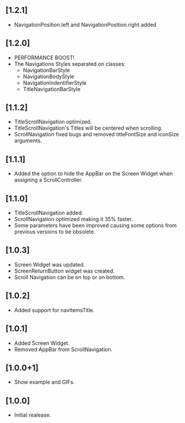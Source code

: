 ## [1.2.1]

- NavigationPosition.left and NavigationPosition.right added

## [1.2.0]

- PERFORMANCE BOOST!
- The Navigations Styles separated on classes:
  - NavigationBarStyle
  - NavigationBodyStyle
  - NavigationIndentifierStyle
  - TitleNavigationBarStyle

## [1.1.2]

- TitleScrollNavigation optimized.
- TitleScrollNavigation's Titles will be centered when scrolling.
- ScrollNavigation fixed bugs and removed titleFontSize and iconSize arguments.

## [1.1.1]

- Added the option to hide the AppBar on the Screen Widget when assigning a ScrollController.

## [1.1.0]

- TitleScrollNavigation added.
- ScrollNavigation optimized making it 35% faster.
- Some parameters have been improved causing some options from previous versions to be obsolete.

## [1.0.3]

- Screen Widget was updated.
- ScreenReturnButton widget was created.
- Scroll Navigation can be on top or on bottom.

## [1.0.2]

- Added support for navItemsTitle.

## [1.0.1]

- Added Screen Widget.
- Removed AppBar from ScrollNavigation.

## [1.0.0+1]

- Show example and GIFs.

## [1.0.0]

- Initial realease.
